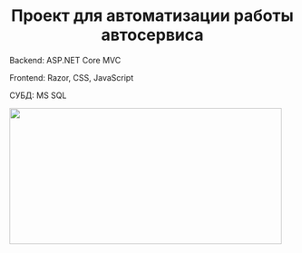 <h1 align="center">Проект для автоматизации работы автосервиса</h1>
<p>Backend: ASP.NET Core MVC</p>
<p>Frontend: Razor, CSS, JavaScript</p>
<p>СУБД: MS SQL</p>
<img align="center" width=480 height=240 src="https://github.com/user-attachments/assets/f586bf8c-be05-4543-8a77-d58b1db8b964"/>
